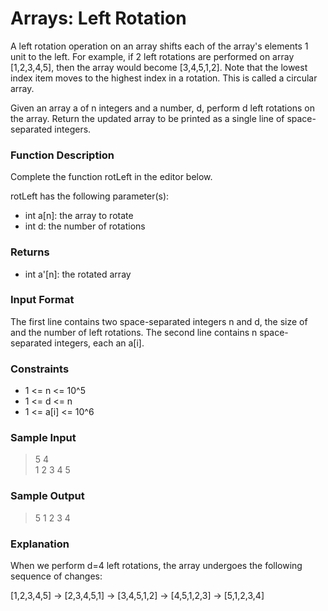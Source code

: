 # Arrays: Left Rotation

A left rotation operation on an array shifts each of the array's elements 1 unit to the left. For example, if 2 left rotations are performed on array [1,2,3,4,5], then the array would become [3,4,5,1,2]. Note that the lowest index item moves to the highest index in a rotation. This is called a circular array.

Given an array a of n integers and a number, d, perform d left rotations on the array. Return the updated array to be printed as a single line of space-separated integers.

### Function Description

Complete the function rotLeft in the editor below.

rotLeft has the following parameter(s):

* int a[n]: the array to rotate
* int d: the number of rotations


### Returns

* int a'[n]: the rotated array

### Input Format

The first line contains two space-separated integers n and d, the size of  and the number of left rotations.
The second line contains n space-separated integers, each an a[i].

### Constraints

* 1 <= n <= 10^5
* 1 <= d <= n
* 1 <= a[i] <= 10^6

### Sample Input

> 5 4<br>
  1 2 3 4 5

### Sample Output

> 5 1 2 3 4

### Explanation

When we perform d=4 left rotations, the array undergoes the following sequence of changes:

[1,2,3,4,5] -> [2,3,4,5,1] -> [3,4,5,1,2] -> [4,5,1,2,3] -> [5,1,2,3,4]